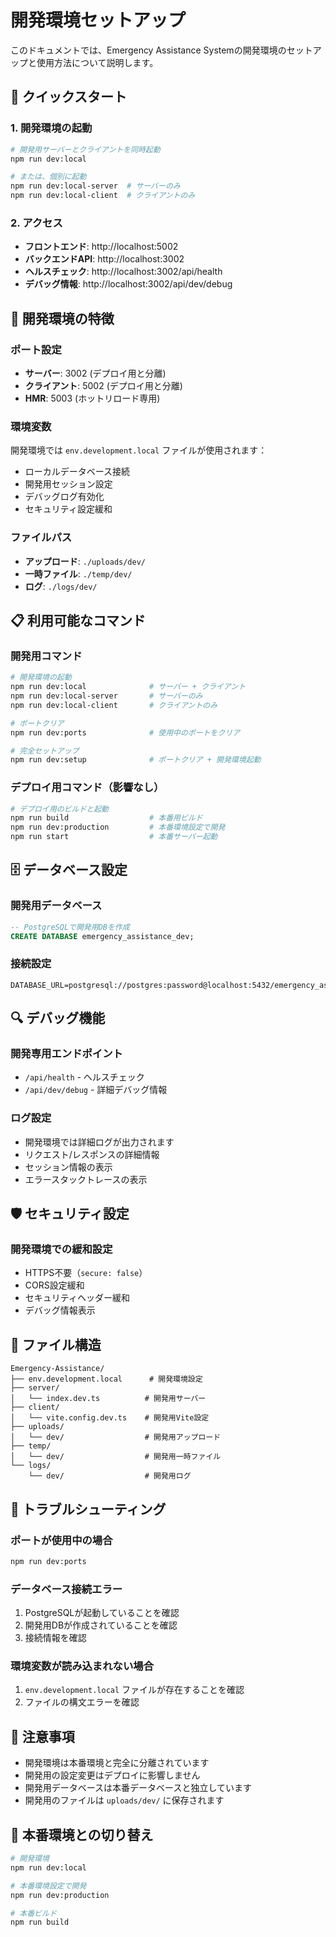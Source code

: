 # 開発環境セットアップ

このドキュメントでは、Emergency Assistance Systemの開発環境のセットアップと使用方法について説明します。

## 🚀 クイックスタート

### 1. 開発環境の起動

```bash
# 開発用サーバーとクライアントを同時起動
npm run dev:local

# または、個別に起動
npm run dev:local-server  # サーバーのみ
npm run dev:local-client  # クライアントのみ
```

### 2. アクセス

- **フロントエンド**: http://localhost:5002
- **バックエンドAPI**: http://localhost:3002
- **ヘルスチェック**: http://localhost:3002/api/health
- **デバッグ情報**: http://localhost:3002/api/dev/debug

## 🔧 開発環境の特徴

### ポート設定
- **サーバー**: 3002 (デプロイ用と分離)
- **クライアント**: 5002 (デプロイ用と分離)
- **HMR**: 5003 (ホットリロード専用)

### 環境変数
開発環境では `env.development.local` ファイルが使用されます：
- ローカルデータベース接続
- 開発用セッション設定
- デバッグログ有効化
- セキュリティ設定緩和

### ファイルパス
- **アップロード**: `./uploads/dev/`
- **一時ファイル**: `./temp/dev/`
- **ログ**: `./logs/dev/`

## 📋 利用可能なコマンド

### 開発用コマンド
```bash
# 開発環境の起動
npm run dev:local              # サーバー + クライアント
npm run dev:local-server       # サーバーのみ
npm run dev:local-client       # クライアントのみ

# ポートクリア
npm run dev:ports              # 使用中のポートをクリア

# 完全セットアップ
npm run dev:setup              # ポートクリア + 開発環境起動
```

### デプロイ用コマンド（影響なし）
```bash
# デプロイ用のビルドと起動
npm run build                  # 本番用ビルド
npm run dev:production         # 本番環境設定で開発
npm run start                  # 本番サーバー起動
```

## 🗄️ データベース設定

### 開発用データベース
```sql
-- PostgreSQLで開発用DBを作成
CREATE DATABASE emergency_assistance_dev;
```

### 接続設定
```env
DATABASE_URL=postgresql://postgres:password@localhost:5432/emergency_assistance_dev
```

## 🔍 デバッグ機能

### 開発専用エンドポイント
- `/api/health` - ヘルスチェック
- `/api/dev/debug` - 詳細デバッグ情報

### ログ設定
- 開発環境では詳細ログが出力されます
- リクエスト/レスポンスの詳細情報
- セッション情報の表示
- エラースタックトレースの表示

## 🛡️ セキュリティ設定

### 開発環境での緩和設定
- HTTPS不要（`secure: false`）
- CORS設定緩和
- セキュリティヘッダー緩和
- デバッグ情報表示

## 📁 ファイル構造

```
Emergency-Assistance/
├── env.development.local      # 開発環境設定
├── server/
│   └── index.dev.ts          # 開発用サーバー
├── client/
│   └── vite.config.dev.ts    # 開発用Vite設定
├── uploads/
│   └── dev/                  # 開発用アップロード
├── temp/
│   └── dev/                  # 開発用一時ファイル
└── logs/
    └── dev/                  # 開発用ログ
```

## 🚨 トラブルシューティング

### ポートが使用中の場合
```bash
npm run dev:ports
```

### データベース接続エラー
1. PostgreSQLが起動していることを確認
2. 開発用DBが作成されていることを確認
3. 接続情報を確認

### 環境変数が読み込まれない場合
1. `env.development.local` ファイルが存在することを確認
2. ファイルの構文エラーを確認

## 📝 注意事項

- 開発環境は本番環境と完全に分離されています
- 開発用の設定変更はデプロイに影響しません
- 開発用データベースは本番データベースと独立しています
- 開発用のファイルは `uploads/dev/` に保存されます

## 🔄 本番環境との切り替え

```bash
# 開発環境
npm run dev:local

# 本番環境設定で開発
npm run dev:production

# 本番ビルド
npm run build
``` 